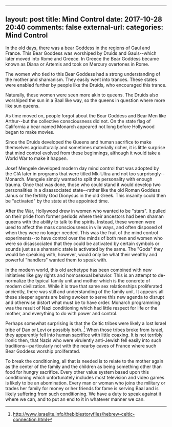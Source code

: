             

---
layout: post
title: Mind Control
date: 2017-10-28 20:40
comments: false
external-url:
categories: Mind Control
---

In the old days, there was a bear Goddess in the regions of Gaul and France. This Bear Goddess was worshiped by Druids and Gauls--which later moved into Rome and Greece. In Greece the Bear Goddess became known as Diana or Artemis and took on Mercury overtones in Rome.

The women who tied to this Bear Goddess had a strong understanding of the mother and shamanism. They easily went into trances. These states were enabled further by people like the Druids, who encouraged this trance.

Naturally, these women were seen more akin to queens. The Druids also worshiped the sun in a Baal like way, so the queens in question where more like sun queens. 

As time moved on, people forgot about the Bear Goddess and Bear Men like Arthur--but the collective consciousness did not. On the state flag of California a bear named Monarch appeared not long before Hollywood began to make movies.

Since the Druids developed the Queens and human sacrifice to make themselves agriculturally and sometimes materially richer, it is little surprise that mind control evolved from these beginnings, although it would take a World War to make it happen.

Josef Mengele developed modern day mind control that was adopted by the CIA later in programs that were titled Mk-Ultra and not too surprisngly--Monarch. Mengele simply wanted to split the personality with enough trauma. Once that was done, those who could stand it would develop two personalities in a disassociated state--rather like the old Roman Goddess Janus or the fertility God Dionysus in the old Greek. This insanity could then be "activated" by the state at the appointed time.

After the War, Hollywood drew in women who wanted to be "stars". It pulled on their pride from former periods where their ancestors had been shaman queens with the ability to talk to the spirits. Instead, these women were used to affect the mass consciousness in vile ways, and often disposed of when they were no longer needed. This was the fruit of the mind control experiments--to have control over the minds of both men and women who were so disassociated that they could be activated by certain symbols or sounds just as a shamanic state is activated by the same. The "Gods" they would be speaking with, however, would only be what their wealthy and powerful "handlers" wanted them to speak with. 

In the modern world, this old archetype has been combined with new initiatives like gay rights and homosexual behavior. This is an attempt to de-normalize the typical family unit and mother which is the concrete of modern civilization. While it is true that same sex relationships proliferated anciently, there was still and understanding of the family unit. It appears all these sleeper agents are being awoken to serve this new agenda to disrupt and otherwise distort what must be to have order. Monarch programming was the result of Nazi conditioning which had little respect for life or the mother, and everything to do with power and control. 

Perhaps somewhat surprising is that the Celtic tribes were likely a lost Israel tribe of Dan or Levi or possibly both. [^1] When those tribes broke from Israel, they apparently fell into human sacrifice with little coaxing. It is not terribly ironic then, that Nazis who were virulently anti-Jewish fell easily into such traditions--particularly not with the nearby caves of France where such Bear Goddess worship proliferated. 

To break the conditioning, all that is needed is to relate to the mother again as the center of the family and the children as being something other than food for hungry sacrifice. Every other value system based upon this conditioning which unfortunately includes most television and video games is likely to be an abomination. Every man or woman who joins the military or trades her family for money or her friends for fame is serving Baal and is likely suffering from such conditioning. We have a duty to speak against it where we can, and to put an end to it in whatever manner we can. 

[^1]: http://www.israelite.info/thebiblestoryfiles/hebrew-celtic-connection.html
